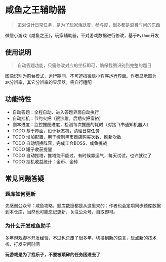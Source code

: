 # 咸鱼之王辅助器

> 策划设计日常任务，是为了玩家活跃度，参与度，很多都是浪费时间的东西

微信小游戏《咸鱼之王》，玩家辅助器，不对游戏数据进行修改，基于`Python`开发

## 使用说明

> 自动答题功能，只需修改对应的坐标即可，确保截图识别到完整的题目

图像识别为前台模式，运行期间，不可遮挡微信小程序运行界面。作者显示器为`2K`分辨率，其它分辨率的显示器，需自行适配

## 功能特性

* 自动答题：全程自动，进入答题界面自动执行
* 自动挂机：节约火把（很沙雕，后期火把富裕）
* 副本进度：监控推图进度，检测每次推图的耗时（对接飞书通知机器人）
* TODO 基于界面，设计状态机，清理日常任务
* TODO 增加配置，用于控制黑市商店购买次数、刷新次数
* TODO 自动切换阵容，完成工会BOSS、咸鱼挑战
* TODO 罐子收获提醒
* TODO 自动推塔，推塔能不能过，有时候靠运气，每天试试，也许就过了
* TODO 挂机收益统计：金币、金砖

## 常见问题答疑

### 题库如何更新

先感谢公众号：咸鱼攻略，题库数据都是从这里来的；作者也会定期同步题库数据到本仓库，当然也可能忘记更新，关注公众号，自取即可。

### 为什么开发咸鱼助手

多年游戏脚本开发经验，不过也荒废了很多年，切换到新的语言，玩点新的技术栈，打发空闲时间

**玩游戏是为了找乐子，不要被琐碎的任务困进去了**
